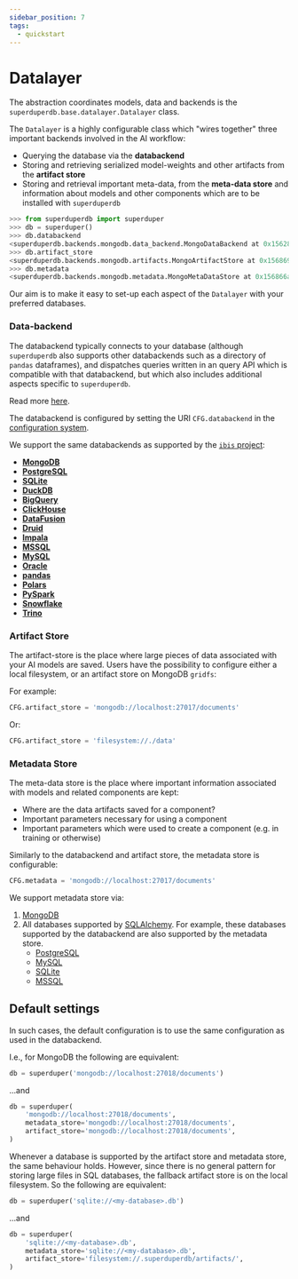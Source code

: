 ```yaml
---
sidebar_position: 7
tags:
  - quickstart
---
```


# Datalayer

The abstraction coordinates models, data and backends is the `superduperdb.base.datalayer.Datalayer` class.

The `Datalayer` is a highly configurable class which "wires together" three important 
backends involved in the AI workflow:

- Querying the database via the **databackend**
- Storing and retrieving serialized model-weights and other artifacts from the **artifact store**
- Storing and retrieval important meta-data, from the **meta-data store** and information about models and other 
  components which are to be installed with `superduperdb`

```python
>>> from superduperdb import superduper
>>> db = superduper()
>>> db.databackend
<superduperdb.backends.mongodb.data_backend.MongoDataBackend at 0x1562815d0>
>>> db.artifact_store
<superduperdb.backends.mongodb.artifacts.MongoArtifactStore at 0x156869f50>
>>> db.metadata
<superduperdb.backends.mongodb.metadata.MongoMetaDataStore at 0x156866a10>
```

Our aim is to make it easy to set-up each aspect of the `Datalayer` with your preferred
databases.

### Data-backend

The databackend typically connects to your database (although `superduperdb` also supports other databackends such as a directory of `pandas` dataframes), 
and dispatches queries written in an query API which is compatible with that databackend, but which also includes additional aspects
specific to `superduperdb`.

Read more [here](../WalkThrough/11_supported_query_APIs.md).

The databackend is configured by setting the URI `CFG.databackend` in the [configuration system](../Getting%20Started/03_configuration.md).

We support the same databackends as supported by the [`ibis` project](https://ibis-project.org/):

- [**MongoDB**](https://www.mongodb.com/)
- [**PostgreSQL**](https://www.postgresql.org/)
- [**SQLite**](https://www.sqlite.org/index.html)
- [**DuckDB**](https://duckdb.org/)
- [**BigQuery**](https://cloud.google.com/bigquery)
- [**ClickHouse**](https://clickhouse.com/)
- [**DataFusion**](https://arrow.apache.org/datafusion/)
- [**Druid**](https://druid.apache.org/)
- [**Impala**](https://impala.apache.org/)
- [**MSSQL**](https://www.microsoft.com/en-us/sql-server/)
- [**MySQL**](https://www.mysql.com/)
- [**Oracle**](https://www.oracle.com/database/)
- [**pandas**](https://pandas.pydata.org/)
- [**Polars**](https://www.pola.rs/)
- [**PySpark**](https://spark.apache.org/docs/3.3.1/api/python/index.html)
- [**Snowflake**](https://www.snowflake.com/en/)
- [**Trino**](https://trino.io/)

### Artifact Store

The artifact-store is the place where large pieces of data associated with your AI models are saved.
Users have the possibility to configure either a local filesystem, or an artifact store on MongoDB `gridfs`:

For example:

```python
CFG.artifact_store = 'mongodb://localhost:27017/documents'
```

Or:

```python
CFG.artifact_store = 'filesystem://./data'
```

### Metadata Store

The meta-data store is the place where important information associated with models and 
related components are kept:

- Where are the data artifacts saved for a component?
- Important parameters necessary for using a component
- Important parameters which were used to create a component (e.g. in training or otherwise)

Similarly to the databackend and artifact store, the metadata store is configurable:

```python
CFG.metadata = 'mongodb://localhost:27017/documents'
```

We support metadata store via:

1. [MongoDB](https://www.mongodb.com/)
1. All databases supported by [SQLAlchemy](https://www.sqlalchemy.org/).
   For example, these databases supported by the databackend are also supported by the metadata store.
   - [PostgreSQL](https://www.postgresql.org/)
   - [MySQL](https://www.mysql.com/)
   - [SQLite](https://www.sqlite.org/)
   - [MSSQL](https://www.microsoft.com/en-us/sql-server/sql-server-downloads)


## Default settings

In such cases, the default configuration is to use the same configuration as used in the 
databackend.

I.e., for MongoDB the following are equivalent:

```python
db = superduper('mongodb://localhost:27018/documents')
```

...and

```python
db = superduper(
    'mongodb://localhost:27018/documents',
    metadata_store='mongodb://localhost:27018/documents',
    artifact_store='mongodb://localhost:27018/documents',
)
```

Whenever a database is supported by the artifact store and metadata store, 
the same behaviour holds. However, since there is no general pattern
for storing large files in SQL databases, the fallback artifact store
is on the local filesystem. So the following are equivalent:

```python
db = superduper('sqlite://<my-database>.db')
```

...and

```python
db = superduper(
    'sqlite://<my-database>.db',
    metadata_store='sqlite://<my-database>.db',
    artifact_store='filesystem://.superduperdb/artifacts/',
)
```